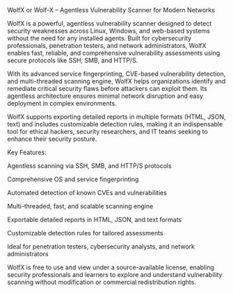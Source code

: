 WolfX or Wolf-X – Agentless Vulnerability Scanner for Modern Networks

WolfX is a powerful, agentless vulnerability scanner designed to detect security weaknesses across Linux, Windows, and web-based systems without the need for any installed agents. Built for cybersecurity professionals, penetration testers, and network administrators, WolfX enables fast, reliable, and comprehensive vulnerability assessments using secure protocols like SSH, SMB, and HTTP/S.

With its advanced service fingerprinting, CVE-based vulnerability detection, and multi-threaded scanning engine, WolfX helps organizations identify and remediate critical security flaws before attackers can exploit them. Its agentless architecture ensures minimal network disruption and easy deployment in complex environments.

WolfX supports exporting detailed reports in multiple formats (HTML, JSON, text) and includes customizable detection rules, making it an indispensable tool for ethical hackers, security researchers, and IT teams seeking to enhance their security posture.

Key Features:

Agentless scanning via SSH, SMB, and HTTP/S protocols

Comprehensive OS and service fingerprinting

Automated detection of known CVEs and vulnerabilities

Multi-threaded, fast, and scalable scanning engine

Exportable detailed reports in HTML, JSON, and text formats

Customizable detection rules for tailored assessments

Ideal for penetration testers, cybersecurity analysts, and network administrators

WolfX is free to use and view under a source-available license, enabling security professionals and learners to explore and understand vulnerability scanning without modification or commercial redistribution rights.

